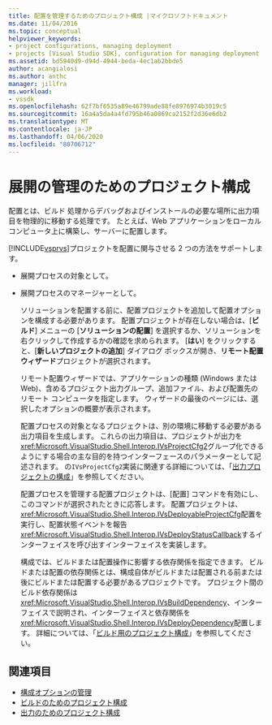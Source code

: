 ```yaml
---
title: 配置を管理するためのプロジェクト構成 |マイクロソフトドキュメント
ms.date: 11/04/2016
ms.topic: conceptual
helpviewer_keywords:
- project configurations, managing deployment
- projects [Visual Studio SDK], configuration for managing deployment
ms.assetid: bd5940d9-d94d-4944-beda-4ec1ab2bbde5
author: acangialosi
ms.author: anthc
manager: jillfra
ms.workload:
- vssdk
ms.openlocfilehash: 62f7bf6535a89e46799ade88fe8976974b3019c5
ms.sourcegitcommit: 16a4a5da4a4fd795b46a0869ca2152f2d36e6db2
ms.translationtype: MT
ms.contentlocale: ja-JP
ms.lasthandoff: 04/06/2020
ms.locfileid: "80706712"
---
```

# <a name="project-configuration-for-managing-deployment"></a>展開の管理のためのプロジェクト構成
配置とは、ビルド 処理からデバッグおよびインストールの必要な場所に出力項目を物理的に移動する処理です。 たとえば、Web アプリケーションをローカル コンピュータ上に構築し、サーバーに配置します。

 [!INCLUDE[vsprvs](../../code-quality/includes/vsprvs_md.md)]プロジェクトを配置に関与させる 2 つの方法をサポートします。

- 展開プロセスの対象として。

- 展開プロセスのマネージャーとして。

  ソリューションを配置する前に、配置プロジェクトを追加して配置オプションを構成する必要があります。 配置プロジェクトが存在しない場合は、[**ビルド**] メニューの [**ソリューションの配置**] を選択するか、ソリューションを右クリックして作成するかの確認を求められます。 [**はい**] をクリックすると、[**新しいプロジェクトの追加**] ダイアログ ボックスが開き、**リモート配置ウィザード**プロジェクトが選択されます。

  リモート配置ウィザードでは、アプリケーションの種類 (Windows または Web)、含めるプロジェクト出力グループ、追加ファイル、および配置先のリモート コンピュータを指定します。 ウィザードの最後のページには、選択したオプションの概要が表示されます。

  配置プロセスの対象となるプロジェクトは、別の環境に移動する必要がある出力項目を生成します。 これらの出力項目は、プロジェクトが出力を<xref:Microsoft.VisualStudio.Shell.Interop.IVsProjectCfg2>グループ化できるようにする場合の主な目的を持つインターフェースのパラメーターとして記述されます。 の`IVsProjectCfg2`実装に関連する詳細については、「[出力プロジェクトの構成](../../extensibility/internals/project-configuration-for-output.md)」を参照してください。

  配置プロセスを管理する配置プロジェクトは、[配置] コマンドを有効にし、このコマンドが選択されたときに応答します。 配置プロジェクトは、<xref:Microsoft.VisualStudio.Shell.Interop.IVsDeployableProjectCfg>配置を実行し、配置状態イベントを報告<xref:Microsoft.VisualStudio.Shell.Interop.IVsDeployStatusCallback>するインターフェイスを呼び出すインターフェイスを実装します。

  構成では、ビルドまたは配置操作に影響する依存関係を指定できます。 ビルドまたは配置の依存関係とは、構成自体がビルドまたは配置される前または後にビルドまたは配置する必要があるプロジェクトです。 プロジェクト間のビルド依存関係は<xref:Microsoft.VisualStudio.Shell.Interop.IVsBuildDependency>、インターフェイスで説明され、インターフェイスと依存関係を<xref:Microsoft.VisualStudio.Shell.Interop.IVsDeployDependency>配置します。 詳細については、「[ビルド用のプロジェクト構成](../../extensibility/internals/project-configuration-for-building.md)」を参照してください。

## <a name="see-also"></a>関連項目
- [構成オプションの管理](../../extensibility/internals/managing-configuration-options.md)
- [ビルドのためのプロジェクト構成](../../extensibility/internals/project-configuration-for-building.md)
- [出力のためのプロジェクト構成](../../extensibility/internals/project-configuration-for-output.md)
